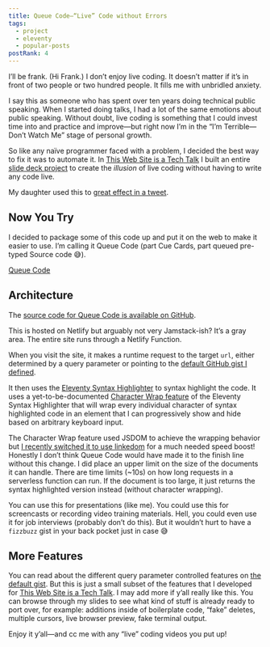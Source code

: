 ```yaml
---
title: Queue Code—“Live” Code without Errors
tags:
  - project
  - eleventy
  - popular-posts
postRank: 4
---
```

I’ll be frank. (Hi Frank.) I don’t enjoy live coding. It doesn’t matter if it’s in front of two people or two hundred people. It fills me with unbridled anxiety.

I say this as someone who has spent over ten years doing technical public speaking. When I started doing talks, I had a lot of the same emotions about public speaking. Without doubt, live coding is something that I could invest time into and practice and improve—but right now I’m in the “I’m Terrible—Don’t Watch Me” stage of personal growth.

So like any naïve programmer faced with a problem, I decided the best way to fix it was to automate it. In [This Web Site is a Tech Talk](/web/this-website-is-a-tech-talk/) I built an entire [slide deck project](https://github.com/zachleat/this-website-is-a-tech-talk) to create the _illusion_ of live coding without having to write any code live.

My daughter used this to [great effect in a tweet](https://twitter.com/zachleat/status/1365786974813093896).

## Now You Try

I decided to package some of this code up and put it on the web to make it easier to use. I’m calling it Queue Code (part Cue Cards, part queued pre-typed Source code 😅).

<p class="primarylink"><a href="https://queuecode.zachleat.dev/">Queue Code</a></p>

## Architecture

The [source code for Queue Code is available on GitHub](https://github.com/zachleat/queue-code).

This is hosted on Netlify but arguably not very Jamstack-ish? It’s a gray area. The entire site runs through a Netlify Function.

When you visit the site, it makes a runtime request to the target `url`, either determined by a query parameter or pointing to the [default GitHub gist I defined](https://gist.github.com/zachleat/542f1d15c2061fc3cf4c0bc30c3b9bac/).

It then uses the [Eleventy Syntax Highlighter](https://www.11ty.dev/docs/plugins/syntaxhighlight/) to syntax highlight the code. It uses a yet-to-be-documented [Character Wrap feature](https://github.com/zachleat/queue-code/blob/52fbc3418e29547866dbdf48f6c63a324e823f86/netlify/functions/highlight.js#L81) of the Eleventy Syntax Highlighter that will wrap every individual character of syntax highlighted code in an element that I can progressively show and hide based on arbitrary keyboard input.

The Character Wrap feature used JSDOM to achieve the wrapping behavior but [I recently switched it to use linkedom](https://twitter.com/zachleat/status/1368246686578077705) for a much needed speed boost! Honestly I don’t think Queue Code would have made it to the finish line without this change. I did place an upper limit on the size of the documents it can handle. There are time limits (~10s) on how long requests in a serverless function can run. If the document is too large, it just returns the syntax highlighted version instead (without character wrapping).

You can use this for presentations (like me). You could use this for screencasts or recording video training materials. Hell, you could even use it for job interviews (probably don’t do this). But it wouldn’t hurt to have a `fizzbuzz` gist in your back pocket just in case 😅

## More Features

You can read about the different query parameter controlled features on [the default gist](https://queuecode.zachleat.dev/). But this is just a small subset of the features that I developed for [This Web Site is a Tech Talk](/web/this-website-is-a-tech-talk/). I may add more if y’all really like this. You can browse through my slides to see what kind of stuff is already ready to port over, for example: additions inside of boilerplate code, “fake” deletes, multiple cursors, live browser preview, fake terminal output.

Enjoy it y’all—and cc me with any “live” coding videos you put up!
